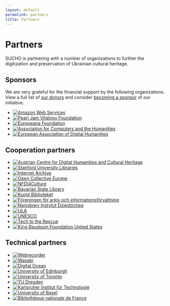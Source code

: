 ```yaml
---
layout: default
permalink: partners
title: Partners
---
```


# Partners

SUCHO is partnering with a number of organizations to further the digitization and preservation of Ukrainian cultural heritage.

## Sponsors
We are very grateful for the financial support by the following organizations. View a full list of [our donors](https://opencollective.com/sucho) and consider [becoming a sponsor](https://opencollective.com/sucho/) of our initiative.

<ul class="list-style-none logo-list">
  <li class="d-inline-block mr-6">
    <a href="https://aws.amazon.com"><img alt="Amazon Web Services" src="/assets/images/aws-logo.svg"></a>
  </li>
  <li class="d-inline-block mr-6">
    <a href="https://pearljam.com/vitalogy"><img alt="Pearl Jam Vitalogy Foundation" src="/assets/images/vitalogy-logo-round.png"></a>
  </li>
  <li class="d-inline-block mr-6">
    <a href="https://pro.europeana.eu/about-us/foundation"><img alt="Europeana Foundation" src="/assets/images/europeana-logo.png"></a>
  </li>
  <li class="d-inline-block mr-6">
    <a href="https://ach.org/"><img alt="Association for Computers and the Humanities" src="/assets/images/ach-logo.png"></a>
  </li>
  <li class="d-inline-block mr-6">
    <a href="https://eadh.org/"><img alt="European Association of Digital Humanities" src="/assets/images/eadh-logo.png"></a>
  </li>
</ul>

## Cooperation partners

<ul class="list-style-none logo-list">
  <li class="d-inline-block mr-6">
    <a href="https://www.oeaw.ac.at/acdh/"><img alt="Austrian Centre for Digital Humanities and Cultural Heritage" src="/assets/images/acdh-ch-logo.svg"></a>
  </li>
  <li class="d-inline-block mr-6">
    <a href="https://library.stanford.edu/"><img alt="Stanford University Libraries" src="/assets/images/stanford-libraries-logo.svg"></a>
  </li>
  <li class="d-inline-block mr-6">
    <a href="https://archive.org/"><img alt="Internet Archive" src="/assets/images/ia-logo.svg"></a>
  </li>
  <li class="d-inline-block mr-6">
    <a href="https://opencollective.com/sucho/"><img alt="Open Collective Europe" src="/assets/images/oce-logo.png"></a>
  </li>
  <li class="d-inline-block mr-6">
    <a href="https://nfdi4culture.de/"><img alt="NFDI4Culture" src="/assets/images/nfdi4culture-logo.svg"></a>
  </li>
  <li class="d-inline-block mr-6">
    <a href="https://www.bsb-muenchen.de/"><img alt="Bavarian State Library" src="/assets/images/bsb-logo.svg"></a>
  </li>
  <li class="d-inline-block mr-6">
    <a href="https://www.kb.se/in-english.html"><img alt="Kungl Biblioteket" src="/assets/images/KB-logo.png"></a>
  </li>
  <li class="d-inline-block mr-6">
    <a href="https://fai.nu/summary-in-english/"><img alt="Föreningen för arkiv och informationsförvaltning" src="/assets/images/fai_logo.png"></a>
  </li>
  <li class="d-inline-block mr-6">
    <a href="https://nid.pl"><img alt="Narodowy Instytut Dziedzictwa" src="/assets/images/nid-logo.png"></a>
  </li>
  <li class="d-inline-block mr-6">
    <a href="https://ula.org.ua/en/"><img alt="ULA" src="/assets/images/ula-logo.png"></a>
  </li>
  <li class="d-inline-block mr-6">
    <a href="https://www.unesco.org/"><img alt="UNESCO" src="/assets/images/unesco-logo.svg"></a>
  </li>
  <li class="d-inline-block mr-6">
    <a href="https://www.techtotherescue.org/"><img alt="Tech to the Rescue" src="/assets/images/tttr-logo.svg"></a>
  </li>
  <li class="d-inline-block mr-6">
    <a href="https://kbfus.org/"><img alt="King Baudouin Foundation United States" src="/assets/images/kbfus-logo.svg"></a>
  </li>
</ul>

## Technical partners

<ul class="list-style-none logo-list">
  <li class="d-inline-block mr-6">
    <a href="https://www.webrecorder.net"><img alt="Webrecorder" src="/assets/images/webrecorder-logo.svg"></a>
  </li>
  <li class="d-inline-block mr-6">
    <a href="https://www.wasabi.com"><img alt="Wasabi" src="/assets/images/wasabi-logo.svg"></a>
  </li>
  <li class="d-inline-block mr-6">
    <a href="https://www.digitalocean.com/"><img alt="Digital Ocean" src="/assets/images/digitalocean-logo.svg"></a>
  </li>
  <li class="d-inline-block mr-6">
    <a href="https://www.ed.ac.uk/"><img alt="University of Edinburgh" src="/assets/images/uni-edinburgh-logo.svg"></a>
  </li>
  <li class="d-inline-block mr-6">
    <a href="https://www.utoronto.ca/"><img alt="University of Toronto" src="/assets/images/uni-toronto.svg"></a>
  </li>
  <li class="d-inline-block mr-6">
    <a href="https://tu-dresden.de/"><img alt="TU Dresden" src="/assets/images/tu-dresden-logo.svg"></a>
  </li>
  <li class="d-inline-block mr-6">
    <a href="https://www.kit.edu/"><img alt="Karlsruher Institut für Technologie" src="/assets/images/kit-logo.svg"></a>
  </li>
  <li class="d-inline-block mr-6">
    <a href="https://www.unibas.ch/"><img alt="University of Basel" src="/assets/images/uni-basel.svg"></a>
  </li>
  <li class="d-inline-block mr-6">
    <a href="https://www.bnf.fr/"><img alt="Bibliothèque nationale de France" src="/assets/images/bnf-logo.svg"></a>
  </li>
</ul>